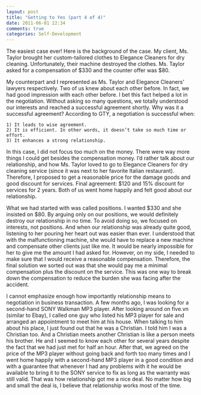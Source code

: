 ```yaml
---
layout: post
title: "Getting to Yes (part 4 of 4)"
date: 2011-06-01 22:34
comments: true
categories: Self-Development
---
```


The easiest case ever! Here is the background of the case. My client, Ms. Taylor brought her custom-tailored clothes to Elegance Cleaners for dry cleaning. Unfortunately, their machine destroyed the clothes. Ms. Taylor asked for a compensation of $330 and the counter offer was $80.

My counterpart and I represented as Ms. Taylor and Elegance Cleaners’ lawyers respectively. Two of us knew about each other before. In fact, we had good impression with each other before. I bet this fact helped a lot in the negotiation. Without asking so many questions, we totally understood our interests and reached a successful agreement shortly. Why was it a successful agreement? According to GTY, a negotiation is successful when:

    1) It leads to wise agreement.
    2) It is efficient. In other words, it doesn’t take so much time or effort.
    3) It enhances a strong relationship.

In this case, I did not focus too much on the money. There were way more things I could get besides the compensation money. I’d rather talk about our relationship, and how Ms. Taylor loved to go to Elegance Cleaners for dry cleaning service (since it was next to her favorite Italian restaurant). Therefore, I proposed to get a reasonable price for the damage goods and good discount for services. Final agreement: $120 and 15% discount for services for 2 years. Both of us went home happily and felt good about our relationship.

What we had started with was called positions. I wanted $330 and she insisted on $80. By arguing only on our positions, we would definitely destroy our relationship in no time. To avoid doing so, we focused on interests, not positions. And when our relationship was already quite good, listening to her pouring her heart out was easier than ever. I understood that with the malfunctioning machine, she would have to replace a new machine and compensate other clients just like me. It would be nearly impossible for her to give me the amount I had asked for. However, on my side, I needed to make sure that I would receive a reasonable compensation. Therefore, the final solution we sorted out was that she would pay me a minimal compensation plus the discount on the service. This was one way to break down the compensation to reduce the burden she was facing after the accident.

I cannot emphasize enough how importantly relationship means to negotiation in business transaction. A few months ago, I was looking for a second-hand SONY Walkman MP3 player. After looking around on five.vn (similar to Ebay), I called one guy who listed his MP3 player for sale and arranged an appointment to meet him at his house. When talking to him about his place, I just found out that he was a Christian. I told him I was a Christian too. And a Christian meets another Christian is like a person meets his brother. He and I seemed to know each other for several years despite the fact that we had just met for half an hour. After that, we agreed on the price of the MP3 player without going back and forth too many times and I went home happily with a second-hand MP3 player in a good condition and with a guarantee that whenever I had any problems with it he would be available to bring it to the SONY service to fix as long as the warranty was still valid. That was how relationship got me a nice deal. No matter how big and small the deal is, I believe that relationship works most of the time.

